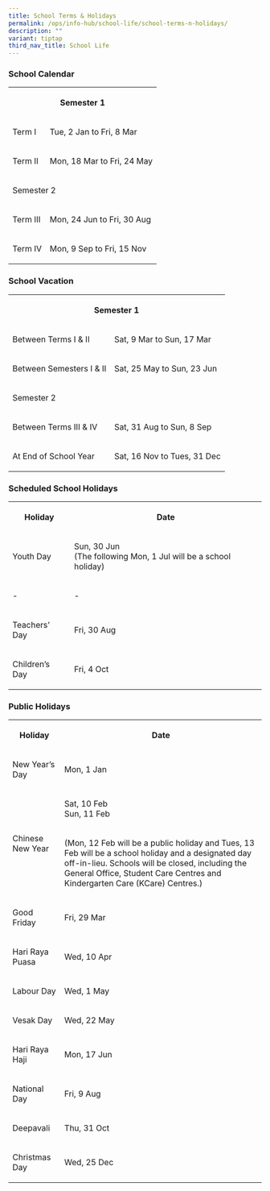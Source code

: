 ```yaml
---
title: School Terms & Holidays
permalink: /ops/info-hub/school-life/school-terms-n-holidays/
description: ""
variant: tiptap
third_nav_title: School Life
---
```

<h3>School Calendar</h3>
<table style="minWidth: 75px">
<colgroup>
<col>
<col>
<col>
</colgroup>
<tbody>
<tr>
<th rowspan="1" colspan="3">
<p>Semester 1
<br>
</p>
</th>
</tr>
<tr>
<td rowspan="1" colspan="1">
<p>Term I
<br>
</p>
</td>
<td rowspan="1" colspan="2">
<p>Tue, 2 Jan to Fri, 8 Mar
<br>
</p>
</td>
</tr>
<tr>
<td rowspan="1" colspan="1">
<p>Term II
<br>
</p>
</td>
<td rowspan="1" colspan="2">
<p>Mon, 18 Mar to Fri, 24 May
<br>
</p>
</td>
</tr>
<tr>
<td rowspan="1" colspan="3">
<p>Semester 2
<br>
</p>
</td>
</tr>
<tr>
<td rowspan="1" colspan="1">
<p>Term III
<br>
</p>
</td>
<td rowspan="1" colspan="2">
<p>Mon, 24 Jun to Fri, 30 Aug
<br>
</p>
</td>
</tr>
<tr>
<td rowspan="1" colspan="1">
<p>Term IV
<br>
</p>
</td>
<td rowspan="1" colspan="2">
<p>Mon, 9 Sep to Fri, 15 Nov
<br>
</p>
</td>
</tr>
</tbody>
</table>
<h3>School Vacation</h3>
<table style="minWidth: 50px">
<colgroup>
<col>
<col>
</colgroup>
<tbody>
<tr>
<th rowspan="1" colspan="2">
<p>Semester 1
<br>
</p>
</th>
</tr>
<tr>
<td rowspan="1" colspan="1">
<p>Between Terms I &amp; II
<br>
</p>
</td>
<td rowspan="1" colspan="1">
<p>Sat, 9 Mar to Sun, 17 Mar
<br>
</p>
</td>
</tr>
<tr>
<td rowspan="1" colspan="1">
<p>Between Semesters I &amp; II
<br>
</p>
</td>
<td rowspan="1" colspan="1">
<p>Sat, 25 May to Sun, 23 Jun
<br>
</p>
</td>
</tr>
<tr>
<td rowspan="1" colspan="2">
<p>Semester 2
<br>
</p>
</td>
</tr>
<tr>
<td rowspan="1" colspan="1">
<p>Between Terms III &amp; IV
<br>
</p>
</td>
<td rowspan="1" colspan="1">
<p>Sat, 31 Aug to Sun, 8 Sep
<br>
</p>
</td>
</tr>
<tr>
<td rowspan="1" colspan="1">
<p>At End of School Year
<br>
</p>
</td>
<td rowspan="1" colspan="1">
<p>Sat, 16 Nov to Tues, 31 Dec
<br>
</p>
</td>
</tr>
</tbody>
</table>
<h3>Scheduled School Holidays</h3>
<table style="minWidth: 50px">
<colgroup>
<col>
<col>
</colgroup>
<tbody>
<tr>
<th rowspan="1" colspan="1">
<p>Holiday
<br>
</p>
</th>
<th rowspan="1" colspan="1">
<p>Date
<br>
</p>
</th>
</tr>
<tr>
<td rowspan="1" colspan="1">
<p>Youth Day
<br>
</p>
</td>
<td rowspan="1" colspan="1">
<p>Sun, 30 Jun
<br>(The following Mon, 1 Jul will be a school holiday)</p>
</td>
</tr>
<tr>
<td rowspan="1" colspan="1">
<p>-
<br>
</p>
</td>
<td rowspan="1" colspan="1">
<p>-
<br>
</p>
</td>
</tr>
<tr>
<td rowspan="1" colspan="1">
<p>Teachers’ Day
<br>
</p>
</td>
<td rowspan="1" colspan="1">
<p>Fri, 30 Aug
<br>
</p>
</td>
</tr>
<tr>
<td rowspan="1" colspan="1">
<p>Children’s Day
<br>
</p>
</td>
<td rowspan="1" colspan="1">
<p>Fri, 4 Oct
<br>
</p>
</td>
</tr>
</tbody>
</table>
<h3>Public Holidays</h3>
<table style="minWidth: 50px">
<colgroup>
<col>
<col>
</colgroup>
<tbody>
<tr>
<th rowspan="1" colspan="1">
<p>Holiday
<br>
</p>
</th>
<th rowspan="1" colspan="1">
<p>Date
<br>
</p>
</th>
</tr>
<tr>
<td rowspan="1" colspan="1">
<p>New Year’s Day
<br>
</p>
</td>
<td rowspan="1" colspan="1">
<p>Mon, 1 Jan</p>
</td>
</tr>
<tr>
<td rowspan="2" colspan="1">
<p>Chinese New Year
<br>
</p>
</td>
<td rowspan="1" colspan="1">
<p>Sat, 10 Feb
<br>Sun, 11 Feb
<br>
</p>
</td>
</tr>
<tr>
<td rowspan="1" colspan="1">
<p>(Mon, 12 Feb will be a public holiday and Tues, 13 Feb will be a school
holiday and a designated day off-in-lieu. Schools will be closed, including
the General Office, Student Care Centres and Kindergarten Care (KCare)
Centres.)</p>
</td>
</tr>
<tr>
<td rowspan="1" colspan="1">
<p>Good Friday
<br>
</p>
</td>
<td rowspan="1" colspan="1">
<p>Fri, 29 Mar
<br>
</p>
</td>
</tr>
<tr>
<td rowspan="1" colspan="1">
<p>Hari Raya Puasa
<br>
</p>
</td>
<td rowspan="1" colspan="1">
<p>Wed, 10 Apr</p>
</td>
</tr>
<tr>
<td rowspan="1" colspan="1">
<p>Labour Day
<br>
</p>
</td>
<td rowspan="1" colspan="1">
<p>Wed, 1 May
<br>
</p>
</td>
</tr>
<tr>
<td rowspan="1" colspan="1">
<p>Vesak Day
<br>
</p>
</td>
<td rowspan="1" colspan="1">
<p>Wed, 22 May
<br>
</p>
</td>
</tr>
<tr>
<td rowspan="1" colspan="1">
<p>Hari Raya Haji
<br>
</p>
</td>
<td rowspan="1" colspan="1">
<p>Mon, 17 Jun
<br>
</p>
</td>
</tr>
<tr>
<td rowspan="1" colspan="1">
<p>National Day
<br>
</p>
</td>
<td rowspan="1" colspan="1">
<p>Fri, 9 Aug
<br>
</p>
</td>
</tr>
<tr>
<td rowspan="1" colspan="1">
<p>Deepavali
<br>
</p>
</td>
<td rowspan="1" colspan="1">
<p>Thu, 31 Oct
<br>
</p>
</td>
</tr>
<tr>
<td rowspan="1" colspan="1">
<p>Christmas Day
<br>
</p>
</td>
<td rowspan="1" colspan="1">
<p>Wed, 25 Dec</p>
</td>
</tr>
</tbody>
</table>
<p></p>